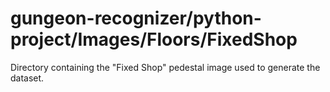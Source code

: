 # gungeon-recognizer/python-project/Images/Floors/FixedShop

Directory containing the "Fixed Shop" pedestal image used to generate the dataset.